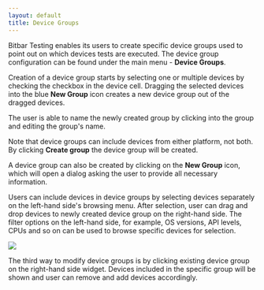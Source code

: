 ```yaml
---
layout: default
title: Device Groups
---
```


Bitbar Testing enables its users to create specific device groups
used to point out on which devices tests are executed. The
device group configuration can be found under the main menu - **Device
Groups**.

Creation of a device group starts by selecting one or multiple devices
by checking the checkbox in the device cell. Dragging the selected
devices into the blue **New Group** icon creates a new device group
out of the dragged devices.

The user is able to name the newly created group by clicking into the
group and editing the group's name.

Note that device groups can include devices from either platform, not
both. By clicking **Create group** the device group will be created.

A device group can also be created by clicking on the **New Group**
icon, which will open a dialog asking the user to provide all
necessary information.

Users can include devices in device groups by selecting devices
separately on the left-hand side's browsing menu. After selection,
user can drag and drop devices to newly created device group on the
right-hand side. The filter options on the left-hand side, for
example, OS versions, API levels, CPUs and so on can be used to browse
specific devices for selection.

![]({{site.github.url}}/assets/user-manuals/device_groups.png)

The third way to modify device groups is by clicking existing device
group on the right-hand side widget. Devices included in the specific
group will be shown and user can remove and add devices accordingly.
